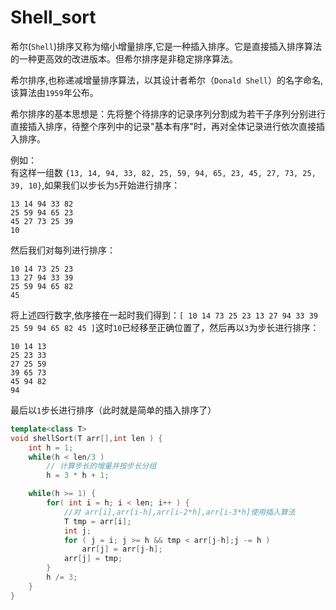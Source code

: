 # Shell_sort

希尔(`Shell`)排序又称为缩小增量排序,它是一种插入排序。它是直接插入排序算法的一种更高效的改进版本。但希尔排序是非稳定排序算法。

希尔排序,也称递减增量排序算法，以其设计者希尔（`Donald Shell`）的名字命名,该算法由`1959`年公布。

希尔排序的基本思想是：先将整个待排序的记录序列分割成为若干子序列分别进行直接插入排序，待整个序列中的记录"基本有序"时，再对全体记录进行依次直接插入排序。

例如：    
有这样一组数 `{13, 14, 94, 33, 82, 25, 59, 94, 65, 23, 45, 27, 73, 25, 39, 10}`,如果我们以步长为`5`开始进行排序：   
```
13 14 94 33 82
25 59 94 65 23
45 27 73 25 39
10
```
然后我们对每列进行排序：
```
10 14 73 25 23
13 27 94 33 39
25 59 94 65 82
45
```
将上述四行数字,依序接在一起时我们得到：`[ 10 14 73 25 23 13 27 94 33 39 25 59 94 65 82 45 ]`这时`10`已经移至正确位置了，然后再以`3`为步长进行排序：
```
10 14 13
25 23 33
27 25 59
39 65 73
45 94 82
94
```
最后以`1`步长进行排序（此时就是简单的插入排序了）



```c++
template<class T>
void shellSort(T arr[],int len ) {
    int h = 1;
    while(h < len/3 )
        // 计算步长的增量并按步长分组
        h = 3 * h + 1;

    while(h >= 1) {
        for( int i = h; i < len; i++ ) {
            //对 arr[i],arr[i-h],arr[i-2*h],arr[i-3*h]使用插入算法
            T tmp = arr[i];
            int j;
            for ( j = i; j >= h && tmp < arr[j-h];j -= h )
                arr[j] = arr[j-h];
            arr[j] = tmp;
        }
        h /= 3;
    }
}
```





